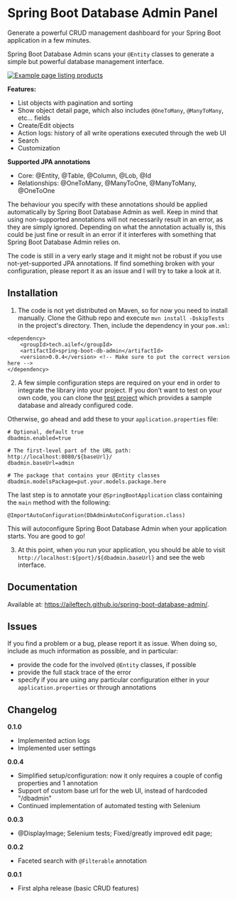 # Spring Boot Database Admin Panel

Generate a powerful CRUD management dashboard for your Spring Boot application in a few minutes.

Spring Boot Database Admin scans your `@Entity` classes to generate a simple but powerful database management interface.

[![Example page listing products](https://i.imgur.com/Nz19f8e.png)](https://i.imgur.com/Nz19f8e.png)

**Features:**
 * List objects with pagination and sorting
 * Show object detail page, which also includes `@OneToMany`, `@ManyToMany`, etc... fields
 * Create/Edit objects
 * Action logs: history of all write operations executed through the web UI
 * Search
 * Customization

**Supported JPA annotations**
 * Core: @Entity, @Table, @Column, @Lob, @Id
 * Relationships: @OneToMany, @ManyToOne, @ManyToMany, @OneToOne

The behaviour you specify with these annotations should be applied automatically by Spring Boot Database Admin as well. Keep in mind that using non-supported annotations will not necessarily result in an error, as they are simply ignored. Depending on what the annotation actually is, this could be just fine or result in an error if it interferes with something that Spring Boot Database Admin relies on.

The code is still in a very early stage and it might not be robust if you use not-yet-supported JPA annotations.
If find something broken with your configuration, please report it as an issue and I will try to take a look at it.

## Installation

1. The code is not yet distributed on Maven, so for now you need to install manually. Clone the Github repo and execute `mvn install -DskipTests`  in the project's directory. Then, include the dependency in your `pom.xml`:

```
<dependency>
	<groupId>tech.ailef</groupId>
	<artifactId>spring-boot-db-admin</artifactId>
	<version>0.0.4</version> <!-- Make sure to put the correct version here -->
</dependency>
```

2. A few simple configuration steps are required on your end in order to integrate the library into your project. 
If you don't want to test on your own code, you can clone the [test project](https://github.com/aileftech/spring-boot-database-admin-test) which provides
a sample database and already configured code.

Otherwise, go ahead and add these to your `application.properties` file:

```
# Optional, default true
dbadmin.enabled=true

# The first-level part of the URL path: http://localhost:8080/${baseUrl}/
dbadmin.baseUrl=admin

# The package that contains your @Entity classes
dbadmin.modelsPackage=put.your.models.package.here
```

The last step is to annotate your `@SpringBootApplication` class containing the `main` method with the following:

```
@ImportAutoConfiguration(DbAdminAutoConfiguration.class)
```

This will autoconfigure Spring Boot Database Admin when your application starts. You are good to go!

3. At this point, when you run your application, you should be able to visit `http://localhost:${port}/${dbadmin.baseUrl}` and see the web interface.

## Documentation

Available at: https://aileftech.github.io/spring-boot-database-admin/.

## Issues

If you find a problem or a bug, please report it as issue. When doing so, include as much information as possible, and in particular:

 * provide the code for the involved `@Entity` classes, if possible
 * provide the full stack trace of the error
 * specify if you are using any particular configuration either in your `application.properties` or through annotations

## Changelog

**0.1.0**
- Implemented action logs
- Implemented user settings

**0.0.4**
- Simplified setup/configuration: now it only requires a couple of config properties and 1 annotation
- Support of custom base url for the web UI, instead of hardcoded "/dbadmin"
- Continued implementation of automated testing with Selenium

**0.0.3**
- @DisplayImage; Selenium tests; Fixed/greatly improved edit page;

**0.0.2**
- Faceted search with `@Filterable` annotation

**0.0.1**
- First alpha release (basic CRUD features)
